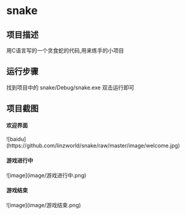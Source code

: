 # snake
<h2>项目描述</h2>
用C语言写的一个贪食蛇的代码,用来练手的小项目
<h2>运行步骤</h2>
找到项目中的 snake/Debug/snake.exe 双击运行即可
<h2>项目截图</h2>
<h4>欢迎界面</h4>
![baidu](https://github.com/linzworld/snake/raw/master/image/welcome.jpg)
<h4>游戏进行中</h4>
![image](image/游戏进行中.png)
<h4>游戏结束</h4>
![image](image/游戏结束.png)
